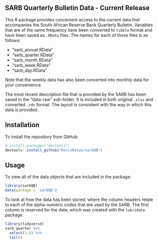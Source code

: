 
<!-- README.md is generated from README.Rmd. Please edit that file -->

## SARB Quarterly Bulletin Data - Current Release

This R package provides convenient access to the current data that
accompanies the South African Reserve Bank Quarterly Bulletin. Variables
that are of the same frequency have been converted to `tibble` format
and have been saved as `.RData` files. The names for each of these files
is as follows:

  - “sarb\_annual.RData”
  - “sarb\_quarter.RData”
  - “sarb\_month.RData”
  - “sarb\_week.RData”
  - “sarb\_day.RData”

Note that the weekly data has also been converted into monthly data for
your convenience.

The most recent description file that is provided by the SARB has been
saved in the “data-raw” sub-folder. It is included in both original
`.xlsx` and converted `.rds` format. The layout is consistent with the
way in which this data is provided.

## Installation

To install the repository from GitHub:

``` r
# install.packages("devtools")
devtools::install_github("KevinKotze/sarbQB")
```

## Usage

To view all of the data objects that are included in the package:

``` r
library(sarbQB)
data(package = 'sarbQB')
```

To look at how the data has been stored, where the column headers relate
to each of the alpha-numeric codes that are used by the SARB. The first
column is reserved for the date, which was created with the `lubridate`
package.

``` r
library(tidyverse)
sarb_quarter %>% 
  select(1:5) %>% 
  tail()
```
